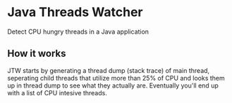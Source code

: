 # Java Threads Watcher
Detect CPU hungry threads in a Java application

## How it works
JTW starts by generating a thread dump (stack trace) of main thread, seperating child threads that utilize more than 25% of CPU and looks them up in thread dump to see what they actually are. Eventually you'll end up with a list of CPU intesive threads.
